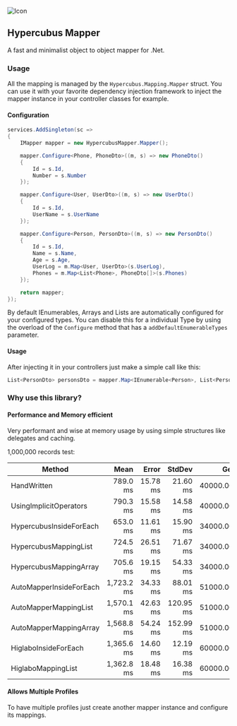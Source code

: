 ![Icon](https://avatars.githubusercontent.com/u/29736865?s=128&v=4)

## Hypercubus Mapper
A fast and minimalist object to object mapper for .Net.

### Usage

All the mapping is managed by the `Hypercubus.Mapping.Mapper` struct. You can use it with your favorite dependency injection framework to inject the mapper instance in your controller classes for example.

#### Configuration
```csharp
services.AddSingleton(sc =>
{
    IMapper mapper = new HypercubusMapper.Mapper();

    mapper.Configure<Phone, PhoneDto>((m, s) => new PhoneDto()
    {
        Id = s.Id,
        Number = s.Number
    });

    mapper.Configure<User, UserDto>((m, s) => new UserDto()
    {
        Id = s.Id,
        UserName = s.UserName
    });

    mapper.Configure<Person, PersonDto>((m, s) => new PersonDto()
    {
        Id = s.Id,
        Name = s.Name,
        Age = s.Age,
        UserLog = m.Map<User, UserDto>(s.UserLog),
        Phones = m.Map<List<Phone>, PhoneDto[]>(s.Phones)
    });

    return mapper;
});
```
By default IEnumerables, Arrays and Lists are automatically configured for your configured types. You can disable this for a individual Type by using the overload of the `Configure` method that has a `addDefaultEnumerableTypes` parameter.

#### Usage
After injecting it in your controllers just make a simple call like this:

```csharp
List<PersonDto> personsDto = mapper.Map<IEnumerable<Person>, List<PersonDto>>(persons);
```

### Why use this library?
#### Performance and Memory efficient
Very performant and wise at memory usage by using simple structures like delegates and caching.

1,000,000 records test:

|                    Method |       Mean |    Error |    StdDev |      Gen 0 |      Gen 1 |     Gen 2 | Allocated |
|-------------------------- |-----------:|---------:|----------:|-----------:|-----------:|----------:|----------:|
|               HandWritten |   789.0 ms | 15.78 ms |  21.60 ms | 40000.0000 | 13000.0000 |         - |    253 MB |
|    UsingImplicitOperators |   790.3 ms | 15.58 ms |  14.58 ms | 40000.0000 | 13000.0000 |         - |    253 MB |
|   HypercubusInsideForEach |   653.0 ms | 11.61 ms |  15.90 ms | 34000.0000 | 11000.0000 |         - |    222 MB |
|     HypercubusMappingList |   724.5 ms | 26.51 ms |  71.67 ms | 34000.0000 | 11000.0000 |         - |    222 MB |
|    HypercubusMappingArray |   705.6 ms | 19.15 ms |  54.33 ms | 34000.0000 | 11000.0000 |         - |    214 MB |
|   AutoMapperInsideForEach | 1,723.2 ms | 34.33 ms |  88.01 ms | 51000.0000 | 18000.0000 | 1000.0000 |    314 MB |
|     AutoMapperMappingList | 1,570.1 ms | 42.63 ms | 120.95 ms | 51000.0000 | 18000.0000 | 1000.0000 |    314 MB |
|    AutoMapperMappingArray | 1,568.8 ms | 54.24 ms | 152.99 ms | 51000.0000 | 18000.0000 | 1000.0000 |    305 MB |
|      HiglaboInsideForEach | 1,365.6 ms | 14.60 ms |  12.19 ms | 60000.0000 | 16000.0000 |         - |    375 MB |
|        HiglaboMappingList | 1,362.8 ms | 18.48 ms |  16.38 ms | 60000.0000 | 16000.0000 |         - |    375 MB |



#### Allows Multiple Profiles

To have multiple profiles just create another mapper instance and configure its mappings.
